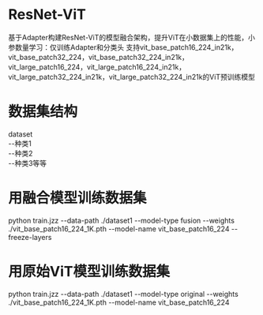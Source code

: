 # ResNet-ViT
基于Adapter构建ResNet-ViT的模型融合架构，提升ViT在小数据集上的性能，小参数量学习：仅训练Adapter和分类头
支持vit_base_patch16_224_in21k，vit_base_patch32_224，vit_base_patch32_224_in21k，vit_large_patch16_224，vit_large_patch16_224_in21k，vit_large_patch32_224_in21k，vit_large_patch32_224_in21k的ViT预训练模型
# 数据集结构
dataset  
  --种类1  
  --种类2  
  --种类3等等
# 用融合模型训练数据集
python train.jzz --data-path ./dataset1 --model-type fusion --weights ./vit_base_patch16_224_1K.pth --model-name vit_base_patch16_224 --freeze-layers
# 用原始ViT模型训练数据集
python train.jzz --data-path ./dataset1 --model-type original --weights ./vit_base_patch16_224_1K.pth --model-name vit_base_patch16_224
